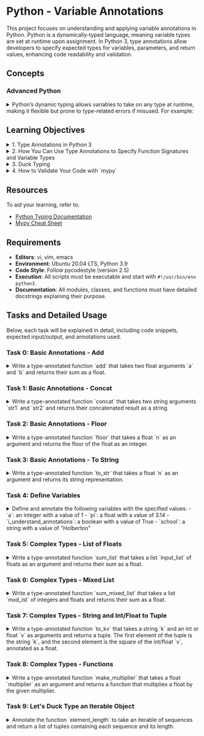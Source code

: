 # Python - Variable Annotations
This project focuses on understanding and applying variable annotations in Python. Python is a dynamically-typed language, meaning variable types are set at runtime upon assignment. In Python 3, type annotations allow developers to specify expected types for variables, parameters, and return values, enhancing code readability and validation.


## Concepts

### Advanced Python
<details>
  <summary>Python’s dynamic typing allows variables to take on any type at runtime, making it flexible but prone to type-related errors if misused. For example: </summary>

  ```python
  def fn(a, b):
      return a + b
  ```

  In this function, the types of `a` and `b` are not known until runtime. If called with incompatible types, such as `fn("a", 1)`, a `TypeError` occurs:

  ```python
  >>> fn("a", 1)
  Traceback (most recent call last):
    File "<stdin>", line 1, in <module>
  TypeError: can only concatenate str (not "int") to str
  ```

  Type annotations help mitigate these issues by documenting the expected types, though they do not enforce type checking at runtime.

</details>

## Learning Objectives

<details>
  <summary>1. Type Annotations in Python 3</summary>

  Type annotations in Python 3 allow developers to explicitly specify the expected types of variables, function parameters, and return values. These annotations help improve code readability, provide better documentation, and aid in catching errors early through tools like linters and type checkers.

  **Example from Task 0**:
  In Task 0, the function `add` is annotated to take two float arguments and return their sum as a float:

  ```python
  def add(a: float, b: float) -> float:
      '''Return the sum of two float numbers.'''
      return a + b
  ```

  Here, `a` and `b` are both annotated as floats, and the function's return type is also specified as a float.
</details>

  <details>
  <summary> 2. How You Can Use Type Annotations to Specify Function Signatures and Variable Types</summary>

  Type annotations are used to specify the types of function parameters and return values, providing a clear and unambiguous function signature. This helps other developers understand the expected input and output of functions without having to read the entire implementation.

  **Example from Task 4**:
  In Task 4, variables are defined and annotated with their respective types:

  ```python
  a: int = 1
  pi: float = 3.14
  i_understand_annotations: bool = True
  school: str = "Holberton"
  ```

  These annotations make it explicit that `a` is an integer, `pi` is a float, `i_understand_annotations` is a boolean, and `school` is a string.

  **Example from Task 6**:
  The function `sum_mixed_list` takes a list of integers and floats, and the annotations specify both the input list and the return type:

  ```python
  from typing import List, Union

  def sum_mixed_list(mxd_lst: List[Union[int, float]]) -> float:
      '''Return the sum of a list of integers and floats.'''
      return sum(mxd_lst)
  ```

  Here, `mxd_lst` is annotated as a list containing either integers or floats (`List[Union[int, float]]`), and the return type is annotated as a float.
</details>

<details>
  <summary>3. Duck Typing</summary>

  Duck typing is a concept in Python where the type or class of an object is less important than the methods it defines. If an object implements the necessary methods or behaviors, it can be used regardless of its specific type.

  **Example from Task 9**:
  In Task 9, the function `element_length` uses duck typing by working with any iterable of sequences, without requiring the elements to be of a specific type:

  ```python
  from typing import Iterable, Sequence, List, Tuple

  def element_length(lst: Iterable[Sequence]) -> List[Tuple[Sequence, int]]:
      '''Return a list of tuples with each sequence and its length.'''
      return [(i, len(i)) for i in lst]
  ```

  Here, `lst` can be any iterable of sequences, demonstrating duck typing. The function doesn’t care about the specific type of each sequence; it only requires that each element has a `len()` method.
</details>

<details>
  <summary>4. How to Validate Your Code with `mypy`</summary>

  `mypy` is a static type checker for Python that helps validate your code against the specified type annotations. It checks whether the types used in the code match the annotations, catching potential type-related errors before runtime.

  **Example**:
  To validate the functions with `mypy`, you can run:

  ```bash
  mypy 0-add.py 1-concat.py 2-floor.py 3-to_str.py 4-define_variables.py 5-sum_list.py 6-sum_mixed_list.py 7-to_kv.py 8-make_multiplier.py 9-element_length.py
  ```

  This command checks all the files for type consistency as per the annotations. For example, if a function is expected to return a float but returns a string instead, `mypy` will flag this as an error.

</details>


## Resources

To aid your learning, refer to:

- [Python Typing Documentation](https://docs.python.org/3/library/typing.html)
- [Mypy Cheat Sheet](https://mypy.readthedocs.io/en/latest/cheat_sheet_py3.html)

## Requirements

- **Editors**: vi, vim, emacs
- **Environment**: Ubuntu 20.04 LTS, Python 3.9
- **Code Style**: Follow pycodestyle (version 2.5)
- **Execution**: All scripts must be executable and start with `#!/usr/bin/env python3`.
- **Documentation**: All modules, classes, and functions must have detailed docstrings explaining their purpose.

## Tasks and Detailed Usage

Below, each task will be explained in detail, including code snippets, expected input/output, and annotations used.


### Task 0: Basic Annotations - Add
<details>
  <summary>Write a type-annotated function `add` that takes two float arguments `a` and `b` and returns their sum as a float.</summary>

**Code**:

File: `0-add.py`

```python
#!/usr/bin/env python3
'''Defines a type-annotated function to add two float numbers.'''


def add(a: float, b: float) -> float:
    '''Return the sum of two float numbers.'''
    return a + b

```

**Explanation**:
- The function `add` is defined with parameters `a` and `b`, both annotated as floats.
- The function's return type is also annotated as a float, indicating that the result will be a float.

**Usage**:

To test the function, use the provided main script (`0-main.py`):

File: `0-main.py`

```python
#!/usr/bin/env python3
add = __import__('0-add').add

print(add(1.11, 2.22) == 1.11 + 2.22)
print(add.__annotations__)
```

Run the main script:

```bash
chmod +x 0-main.py
./0-main.py
```

Expected Output:

```
True
{'a': <class 'float'>, 'b': <class 'float'>, 'return': <class 'float'>}
```

This output confirms that the function correctly adds two floats and that the annotations are set as expected.
</details>

### Task 1: Basic Annotations - Concat

<details>
  <summary>Write a type-annotated function `concat` that takes two string arguments `str1` and `str2` and returns their concatenated result as a string.</summary>
  
**Code**:

File: `1-concat.py`

```python
#!/usr/bin/env python3
'''Defines a type-annotated function to concatenate two strings.'''


def concat(str1: str, str2: str) -> str:
    '''Return the concat string of str1 and str2.'''
    return str1 + str2

```

**Explanation**:
- The function `concat` takes two parameters, `str1` and `str2`, both annotated as strings.
- The function's return type is annotated as a string, indicating the result will be the concatenation of `str1` and `str2`.

**Usage**:

To test the function, use the provided main script (`1-main.py`):

File: `1-main.py`

```python
#!/usr/bin/env python3
concat = __import__('1-concat').concat

str1 = "egg"
str2 = "shell"

print(concat(str1, str2) == "{}{}".format(str1, str2))
print(concat.__annotations__)
```

Run the main script:

```bash
chmod +x 1-main.py
./1-main.py
```

Expected Output:

```
True
{'str1': <class 'str'>, 'str2': <class 'str'>, 'return': <class 'str'>}
```

This output confirms that the function correctly concatenates two strings and that the annotations are set as expected.
</details>

### Task 2: Basic Annotations - Floor
<details>
  <summary>Write a type-annotated function `floor` that takes a float `n` as an argument and returns the floor of the float as an integer.</summary>

**Code**:

File: `2-floor.py`

```python
#!/usr/bin/env python3
'''Defines a type-annotated function to return the floor of a float.'''
import math


def floor(n: float) -> int:
    '''Return the floor of float n.'''
    return math.floor(n)

```

**Explanation**:
- The function `floor` is defined with a parameter `n`, annotated as a float.
- The function returns the floor of the float, which is an integer. This is achieved using Python's `math.floor` function.

**Usage**:

To test the function, use the provided main script (`2-main.py`):

File: `2-main.py`

```python
#!/usr/bin/env python3

import math

floor = __import__('2-floor').floor

ans = floor(3.14)

print(ans == math.floor(3.14))
print(floor.__annotations__)
print("floor(3.14) returns {}, which is a {}".format(ans, type(ans)))
```

Run the main script:

```bash
chmod +x 2-main.py
./2-main.py
```

Expected Output:

```
True
{'n': <class 'float'>, 'return': <class 'int'>}
floor(3.14) returns 3, which is a <class 'int'>
```

This output confirms that the function correctly calculates the floor of a float and that the annotations are set as expected.
</details>

### Task 3: Basic Annotations - To String
<details>
  <summary>Write a type-annotated function `to_str` that takes a float `n` as an argument and returns its string representation.</summary>

**Code**:

File: `3-to_str.py`

```python
#!/usr/bin/env python3
''' Defines a type-annotated function to return the
string representation of a float.'''


def to_str(n: float) -> str:
    '''Return the string representation of the float n.'''
    return str(n)

```

**Explanation**:
- The function `to_str` takes a parameter `n` annotated as a float.
- The function returns the string representation of the float using Python's built-in `str()` function.

**Usage**:

To test the function, use the provided main script (`3-main.py`):

File: `3-main.py`

```python
#!/usr/bin/env python3
to_str = __import__('3-to_str').to_str

pi_str = to_str(3.14)
print(pi_str == str(3.14))
print(to_str.__annotations__)
print("to_str(3.14) returns {} which is a {}".format(pi_str, type(pi_str)))
```

Run the main script:

```bash
chmod +x 3-main.py
./3-main.py
```

Expected Output:

```
True
{'n': <class 'float'>, 'return': <class 'str'>}
to_str(3.14) returns 3.14, which is a <class 'str'>
```

This output confirms that the function correctly converts a float to its string representation and that the annotations are set as expected.
</details>

### Task 4: Define Variables

<details>
  <summary>Define and annotate the following variables with the specified values:
- `a`: an integer with a value of 1
- `pi`: a float with a value of 3.14
- `i_understand_annotations`: a boolean with a value of True
- `school`: a string with a value of "Holberton"</summary>

**Code**:

File: `4-define_variables.py`

```python
#!/usr/bin/env python3
'''Defines and annotates variables with specified values.'''

a: int = 1
pi: float = 3.14
i_understand_annotations: bool = True
school: str = "Holberton"

```

**Explanation**:
- `a` is an integer set to `1`.
- `pi` is a float set to `3.14`.
- `i_understand_annotations` is a boolean set to `True`.
- `school` is a string set to `"Holberton"`.

**Usage**:

To test the variables, use the provided main script (`4-main.py`):

File: `4-main.py`

```python
#!/usr/bin/env python3

a = __import__('4-define_variables').a
pi = __import__('4-define_variables').pi
i_understand_annotations = __import__('4-define_variables').i_understand_annotations
school = __import__('4-define_variables').school

print("a is a {} with a value of {}".format(type(a), a))
print("pi is a {} with a value of {}".format(type(pi), pi))
print("i_understand_annotations is a {} with a value of {}".format(type(i_understand_annotations), i_understand_annotations))
print("school is a {} with a value of {}".format(type(school), school))
```

Run the main script:

```bash
chmod +x 4-main.py
./4-main.py
```

Expected Output:

```
a is a <class 'int'> with a value of 1
pi is a <class 'float'> with a value of 3.14
i_understand_annotations is a <class 'bool'> with a value of True
school is a <class 'str'> with a value of Holberton
```

This output confirms that the variables are defined and annotated correctly as per the task requirements.

</details>

### Task 5: Complex Types - List of Floats

<details>
  <summary>Write a type-annotated function `sum_list` that takes a list `input_list` of floats as an argument and returns their sum as a float.</summary>

**Code**:

File: `5-sum_list.py`

```python
#!/usr/bin/env python3
'''Defines a type-annotated function to sum a list of floats.'''
from typing import List


def sum_list(input_list: List[float]) -> float:
    '''Return the sum of a list of floats.'''
    return sum(input_list)
```

**Explanation**:
- The function `sum_list` takes a parameter `input_list`, which is annotated as a list of floats (`List[float]`).
- The function returns the sum of the floats in the list as a float using Python's built-in `sum()` function.

**Usage**:

To test the function, use the provided main script (`5-main.py`):

File: `5-main.py`

```python
#!/usr/bin/env python3

sum_list = __import__('5-sum_list').sum_list

floats = [3.14, 1.11, 2.22]
floats_sum = sum_list(floats)
print(floats_sum == sum(floats))
print(sum_list.__annotations__)
print("sum_list(floats) returns {} which is a {}".format(floats_sum, type(floats_sum)))
```

Run the main script:

```bash
chmod +x 5-main.py
./5-main.py
```

Expected Output:

```
True
{'input_list': typing.List[float], 'return': <class 'float'>}
sum_list(floats) returns 6.470000000000001 which is a <class 'float'>
```

This output confirms that the function correctly sums a list of floats and that the annotations are set as expected.

</details>

### Task 6: Complex Types - Mixed List

<details>
  <summary>Write a type-annotated function `sum_mixed_list` that takes a list `mxd_lst` of integers and floats and returns their sum as a float.</summary>

**Code**:

File: `6-sum_mixed_list.py`

```python
#!/usr/bin/env python3
'''Defines a type-annotated function to sum a mixed list of integers and floats.'''
from typing import List, Union


def sum_mixed_list(mxd_lst: List[Union[int, float]]) -> float:
    '''Return the sum of a list of integers and floats.'''
    return sum(mxd_lst)
```

**Explanation**:
- The function `sum_mixed_list` takes a parameter `mxd_lst`, which is annotated as a list containing either integers or floats (`List[Union[int, float]]`).
- The function returns the sum of the elements in the list as a float using Python's built-in `sum()` function.

**Usage**:

To test the function, use the provided main script (`6-main.py`):

File: `6-main.py`

```python
#!/usr/bin/env python3

sum_mixed_list = __import__('6-sum_mixed_list').sum_mixed_list

print(sum_mixed_list.__annotations__)
mixed = [5, 4, 3.14, 666, 0.99]
ans = sum_mixed_list(mixed)
print(ans == sum(mixed))
print("sum_mixed_list(mixed) returns {} which is a {}".format(ans, type(ans)))
```

Run the main script:

```bash
chmod +x 6-main.py
./6-main.py
```

Expected Output:

```
{'mxd_lst': typing.List[typing.Union[int, float]], 'return': <class 'float'>}
True
sum_mixed_list(mixed) returns 679.13 which is a <class 'float'>
```

This output confirms that the function correctly sums a mixed list of integers and floats, and that the annotations are set as expected.

</details>

### Task 7: Complex Types - String and Int/Float to Tuple

<details>
  <summary>Write a type-annotated function `to_kv` that takes a string `k` and an int or float `v` as arguments and returns a tuple. The first element of the tuple is the string `k`, and the second element is the square of the int/float `v`, annotated as a float.</summary>

**Code**:

File: `7-to_kv.py`

```python
#!/usr/bin/env python3
'''
Defines a type-annotated function to return a tuple from a string
and an int/float.
'''
from typing import Union, Tuple


def to_kv(k: str, v: Union[int, float]) -> Tuple[str, float]:
    '''Return a tuple with a string and the square of an int/float.'''
    return (k, float(v ** 2))

```

**Explanation**:
- The function `to_kv` takes two parameters: `k`, which is a string, and `v`, which is an integer or float (`Union[int, float]`).
- The function returns a tuple where the first element is the string `k`, and the second element is the square of `v`, converted to a float.

**Usage**:

To test the function, use the provided main script (`7-main.py`):

File: `7-main.py`

```python
#!/usr/bin/env python3

to_kv = __import__('7-to_kv').to_kv

print(to_kv.__annotations__)
print(to_kv("eggs", 3))
print(to_kv("school", 0.02))
```

Run the main script:

```bash
chmod +x 7-main.py
./7-main.py
```

Expected Output:

```
{'k': <class 'str'>, 'v': typing.Union[int, float], 'return': typing.Tuple[str, float]}
('eggs', 9.0)
('school', 0.0004)
```

This output confirms that the function correctly returns a tuple with a string and the square of an int/float as a float, and that the annotations are set as expected.

</details>

### Task 8: Complex Types - Functions

<details>
  <summary>Write a type-annotated function `make_multiplier` that takes a float `multiplier` as an argument and returns a function that multiplies a float by the given multiplier.</summary>

**Code**:

File: `8-make_multiplier.py`

```python
#!/usr/bin/env python3
'''Defines a type-annotated function that returns a multiplier function.'''
from typing import Callable


def make_multiplier(multiplier: float) -> Callable[[float], float]:
    '''Return a function that multiplies a float by the given multiplier.'''
    def multiplier_function(value: float) -> float:
        return value * multiplier
    return multiplier_function
```

**Explanation**:
- The function `make_multiplier` takes a parameter `multiplier`, annotated as a float.
- It returns another function `multiplier_function` that takes a float and returns the product of the float and the multiplier, both annotated as floats.

**Usage**:

To test the function, use the provided main script (`8-main.py`):

File: `8-main.py`

```python
#!/usr/bin/env python3

make_multiplier = __import__('8-make_multiplier').make_multiplier
print(make_multiplier.__annotations__)
fun = make_multiplier(2.22)
print("{}".format(fun(2.22)))
```

Run the main script:

```bash
chmod +x 8-main.py
./8-main.py
```

Expected Output:

```
{'multiplier': <class 'float'>, 'return': typing.Callable[[float], float]}
4.928400000000001
```

This output confirms that the function correctly returns a function that multiplies a float by the specified multiplier, and that the annotations are set as expected.

</details>

### Task 9: Let's Duck Type an Iterable Object

<details>
  <summary> Annotate the function `element_length` to take an iterable of sequences and return a list of tuples containing each sequence and its length.</summary>

**Code**:

File: `9-element_length.py`

```python
#!/usr/bin/env python3
'''
Defines a type-annotated function to return lengths of iterable sequences.
'''
from typing import Iterable, Sequence, List, Tuple


def element_length(lst: Iterable[Sequence]) -> List[Tuple[Sequence, int]]:
    '''Return a list of tuples with each sequence and its length.'''
    return [(i, len(i)) for i in lst]
```

**Explanation**:
- The function `element_length` takes a parameter `lst`, which is annotated as an iterable containing sequences (`Iterable[Sequence]`).
- The function returns a list of tuples, where each tuple contains a sequence and its length.

**Usage**:

To test the function, use the provided main script (`9-main.py`):

File: `9-main.py`

```python
#!/usr/bin/env python3

element_length =  __import__('9-element_length').element_length

print(element_length.__annotations__)
```

Run the main script:

```bash
chmod +x 9-main.py
./9-main.py
```

Expected Output:

```
{'lst': typing.Iterable[typing.Sequence], 'return': typing.List[typing.Tuple[typing.Sequence, int]]}
```

This output confirms that the function correctly annotates the parameters and return type as specified, handling any iterable of sequences and returning the appropriate types.

</details>
